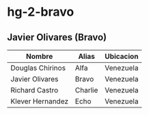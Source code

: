 # hg-2-bravo

## Javier Olivares (Bravo)

| Nombre  | Alias | Ubicacion |
| ------------- | ------------- | ------------- |
| Douglas Chirinos  | Alfa  | Venezuela |
| Javier Olivares | Bravo  | Venezuela |
| Richard Castro | Charlie  | Venezuela |
| Klever Hernandez | Echo | Venezuela |
